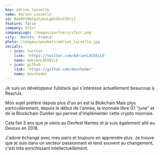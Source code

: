 ```yaml
---
key: adrien_lasselle
name: Adrien Lasselle
id: BakMVtNmFpUCymvLgHcGhxVZEts1
feature: false
company: Sfeir
companyLogo: /images/partners/sfeir.png
city: 'Nantes, France'
photo: /images/speakers/adrien_lasselle.jpg
socials:
  - icon: twitter
    link: 'https://twitter.com/AdrienLASSELLE'
    name: AdrienLASSELLE
  - icon: github
    link: 'https://github.com/devsheder'
    name: devsheder
---
```

Je suis un développeur fullstack qui s'intéresse actuellement beaucoup à ReactJs.

Mon sujet préféré depuis plus d'un an est la Blokchain Mais plus particulièrement, depuis le début de l'année, la monnaie libre Ğ1 "june" et de la Blockchain Duniter qui permet d'implémenter cette crypto monnaie.

Cela fait 3 ans que je viens au Devfest Nantes et je suis également allé au Devoxx en 2018.

J'adore échangé avec mes pairs et toujours en apprendre plus. Je trouve que je suis dans un secteur passionnant et tend souvent au changement, c'est très enrichissant intellectuellement.
